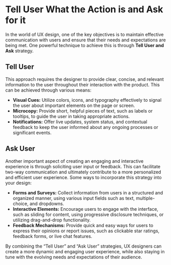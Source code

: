 # Tell User What the Action is and Ask for it

In the world of UX design, one of the key objectives is to maintain effective communication with users and ensure that their needs and expectations are being met. One powerful technique to achieve this is through **Tell User and Ask** strategy.

## Tell User

This approach requires the designer to provide clear, concise, and relevant information to the user throughout their interaction with the product. This can be achieved through various means:

- **Visual Cues:** Utilize colors, icons, and typography effectively to signal the user about important elements on the page or screen.
- **Microcopy:** Provide short, helpful pieces of text, such as labels or tooltips, to guide the user in taking appropriate actions.
- **Notifications:** Offer live updates, system status, and contextual feedback to keep the user informed about any ongoing processes or significant events.

## Ask User

Another important aspect of creating an engaging and interactive experience is through soliciting user input or feedback. This can facilitate two-way communication and ultimately contribute to a more personalized and efficient user experience. Some ways to incorporate this strategy into your design:

- **Forms and Surveys:** Collect information from users in a structured and organized manner, using various input fields such as text, multiple-choice, and dropdowns.
- **Interactive Elements:** Encourage users to engage with the interface, such as sliding for content, using progressive disclosure techniques, or utilizing drag-and-drop functionality.
- **Feedback Mechanisms:** Provide quick and easy ways for users to express their opinions or report issues, such as clickable star ratings, feedback forms, or live chat features.

By combining the “Tell User” and “Ask User” strategies, UX designers can create a more dynamic and engaging user experience, while also staying in tune with the evolving needs and expectations of their audience.
